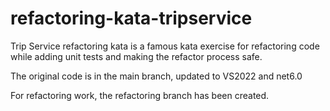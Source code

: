 # refactoring-kata-tripservice

Trip Service refactoring kata is a famous kata exercise for refactoring code while adding unit tests and making the refactor process safe.

The original code is in the main branch, updated to VS2022 and net6.0

For refactoring work, the refactoring branch has been created.
